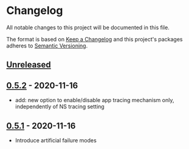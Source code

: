 # Changelog

All notable changes to this project will be documented in this file.

The format is based on [Keep a Changelog](http://keepachangelog.com/en/1.0.0/)
and this project's packages adheres to [Semantic Versioning](http://semver.org/spec/v2.0.0.html).

## [Unreleased]

## [0.5.2] - 2020-11-16

- add: new option to enable/disable app tracing mechanism only, independently of NS tracing setting

## [0.5.1] - 2020-11-16

- Introduce artificial failure modes

[Unreleased]: https://github.com/giantswarm/giantswarm-todo-app-todo-app/compare/v0.5.2...HEAD
[0.5.2]: https://github.com/giantswarm/giantswarm-todo-app-todo-app/compare/v0.5.1...v0.5.2
[0.5.1]: https://github.com/giantswarm/giantswarm-todo-app-todo-app/compare/v0.0.1...v0.5.1
